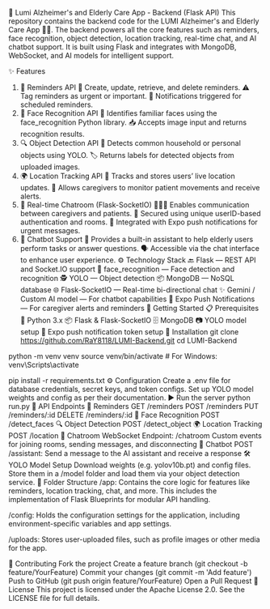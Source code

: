 🧠 Lumi Alzheimer's and Elderly Care App - Backend (Flask API)
This repository contains the backend code for the LUMI Alzheimer's and Elderly Care App 🧓👵. The backend powers all the core features such as reminders, face recognition, object detection, location tracking, real-time chat, and AI chatbot support. It is built using Flask and integrates with MongoDB, WebSocket, and AI models for intelligent support.

✨ Features
1. 📝 Reminders API
📌 Create, update, retrieve, and delete reminders.
⚠️ Tag reminders as urgent or important.
🔔 Notifications triggered for scheduled reminders.
2. 📸 Face Recognition API
👤 Identifies familiar faces using the face_recognition Python library.
📥 Accepts image input and returns recognition results.
3. 🔍 Object Detection API
🤖 Detects common household or personal objects using YOLO.
🏷️ Returns labels for detected objects from uploaded images.
4. 🌍 Location Tracking API
📍 Tracks and stores users’ live location updates.
🧭 Allows caregivers to monitor patient movements and receive alerts.
5. 💬 Real-time Chatroom (Flask-SocketIO)
🧑‍🤝‍🧑 Enables communication between caregivers and patients.
🔐 Secured using unique userID-based authentication and rooms.
📨 Integrated with Expo push notifications for urgent messages.
6. 🤖 Chatbot Support
🧠 Provides a built-in assistant to help elderly users perform tasks or answer questions.
🗣️ Accessible via the chat interface to enhance user experience.
⚙️ Technology Stack
🔙 Flask — REST API and Socket.IO support
🧠 face_recognition — Face detection and recognition
🕵️ YOLO — Object detection
📦 MongoDB — NoSQL database
🌐 Flask-SocketIO — Real-time bi-directional chat
✨ Gemini / Custom AI model — For chatbot capabilities
🔐 Expo Push Notifications — For caregiver alerts and reminders
🚀 Getting Started
📋 Prerequisites
🐍 Python 3.x
📦 Flask & Flask-SocketIO
🗄️ MongoDB
📷 YOLO model setup
💬 Expo push notification token setup
🔧 Installation
git clone https://github.com/RaY8118/LUMI-Backend.git
cd LUMI-Backend

python -m venv venv
source venv/bin/activate  # For Windows: venv\Scripts\activate

pip install -r requirements.txt
⚙️ Configuration
Create a .env file for database credentials, secret keys, and token configs.
Set up YOLO model weights and config as per their documentation.
▶️ Run the server
python run.py
📡 API Endpoints
📝 Reminders
GET /reminders
POST /reminders
PUT /reminders/:id
DELETE /reminders/:id
📸 Face Recognition
POST /detect_faces
🔍 Object Detection
POST /detect_object
🌍 Location Tracking
POST /location
💬 Chatroom
WebSocket Endpoint: /chatroom
Custom events for joining rooms, sending messages, and disconnecting
🤖 Chatbot
POST /assistant: Send a message to the AI assistant and receive a response
🛠️ YOLO Model Setup
Download weights (e.g. yolov10b.pt) and config files.
Store them in a /model folder and load them via your object detection service.
📂 Folder Structure
/app: Contains the core logic for features like reminders, location tracking, chat, and more. This includes the implementation of Flask Blueprints for modular API handling.

/config: Holds the configuration settings for the application, including environment-specific variables and app settings.

/uploads: Stores user-uploaded files, such as profile images or other media for the app.

🤝 Contributing
Fork the project
Create a feature branch (git checkout -b feature/YourFeature)
Commit your changes (git commit -m 'Add feature')
Push to GitHub (git push origin feature/YourFeature)
Open a Pull Request
📜 License
This project is licensed under the Apache License 2.0. See the LICENSE file for full details.
